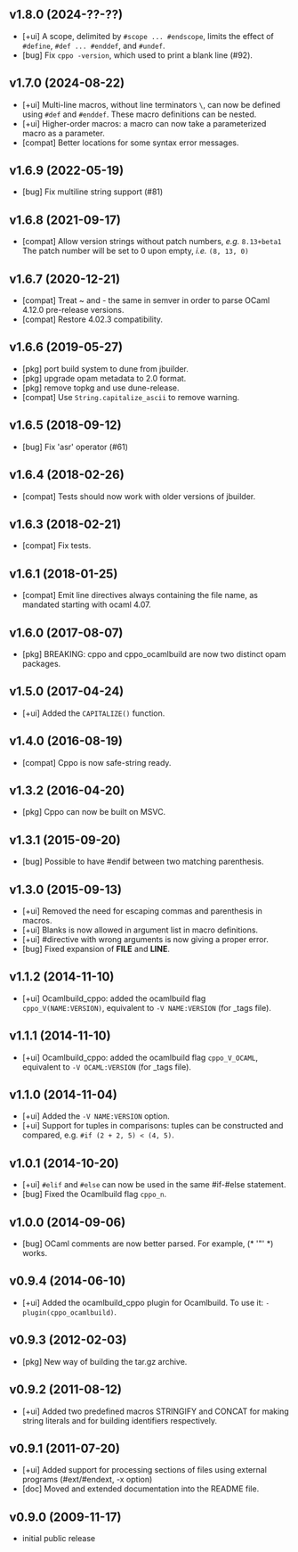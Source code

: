 ## v1.8.0 (2024-??-??)
- [+ui] A scope, delimited by `#scope ... #endscope`,
        limits the effect of `#define`, `#def ... #enddef`, and `#undef`.
- [bug] Fix `cppo -version`, which used to print a blank line (#92).

## v1.7.0 (2024-08-22)
- [+ui] Multi-line macros, without line terminators `\`,
        can now be defined using `#def` and `#enddef`.
        These macro definitions can be nested.
- [+ui] Higher-order macros:
        a macro can now take a parameterized macro as a parameter.
- [compat] Better locations for some syntax error messages.

## v1.6.9 (2022-05-19)
- [bug] Fix multiline string support (#81)

## v1.6.8 (2021-09-17)
- [compat] Allow version strings without patch numbers, _e.g._ `8.13+beta1`
           The patch number will be set to 0 upon empty, _i.e._ `(8, 13, 0)`

## v1.6.7 (2020-12-21)
- [compat] Treat ~ and - the same in semver in order to parse
           OCaml 4.12.0 pre-release versions.
- [compat] Restore 4.02.3 compatibility.

## v1.6.6 (2019-05-27)
- [pkg] port build system to dune from jbuilder.
- [pkg] upgrade opam metadata to 2.0 format.
- [pkg] remove topkg and use dune-release.
- [compat] Use `String.capitalize_ascii` to remove warning.

## v1.6.5 (2018-09-12)
- [bug] Fix 'asr' operator (#61)

## v1.6.4 (2018-02-26)
- [compat] Tests should now work with older versions of jbuilder.

## v1.6.3 (2018-02-21)
- [compat] Fix tests.

## v1.6.1 (2018-01-25)
- [compat] Emit line directives always containing the file name,
           as mandated starting with ocaml 4.07.

## v1.6.0 (2017-08-07)
- [pkg] BREAKING: cppo and cppo_ocamlbuild are now two distinct opam
        packages.

## v1.5.0 (2017-04-24)
- [+ui] Added the `CAPITALIZE()` function.

## v1.4.0 (2016-08-19)
- [compat] Cppo is now safe-string ready.

## v1.3.2 (2016-04-20)
- [pkg] Cppo can now be built on MSVC.

## v1.3.1 (2015-09-20)
- [bug] Possible to have #endif between two matching parenthesis.

## v1.3.0 (2015-09-13)
- [+ui] Removed the need for escaping commas and parenthesis in macros.
- [+ui] Blanks is now allowed in argument list in macro definitions.
- [+ui] #directive with wrong arguments is now giving a proper error.
- [bug] Fixed expansion of __FILE__ and __LINE__.

## v1.1.2 (2014-11-10)
- [+ui] Ocamlbuild_cppo: added the ocamlbuild flag `cppo_V(NAME:VERSION)`,
        equivalent to `-V NAME:VERSION` (for _tags file).

## v1.1.1 (2014-11-10)
- [+ui] Ocamlbuild_cppo: added the ocamlbuild flag `cppo_V_OCAML`,
        equivalent to `-V OCAML:VERSION` (for _tags file).

## v1.1.0 (2014-11-04)
- [+ui] Added the `-V NAME:VERSION` option.
- [+ui] Support for tuples in comparisons: tuples can be constructed
        and compared, e.g. `#if (2 + 2, 5) < (4, 5)`.

## v1.0.1 (2014-10-20)
- [+ui] `#elif` and `#else` can now be used in the same #if-#else statement.
- [bug] Fixed the Ocamlbuild flag `cppo_n`.

## v1.0.0 (2014-09-06)
- [bug] OCaml comments are now better parsed. For example, (* '"' *) works.

## v0.9.4 (2014-06-10)
- [+ui] Added the ocamlbuild_cppo plugin for Ocamlbuild. To use it:
        `-plugin(cppo_ocamlbuild)`.

## v0.9.3 (2012-02-03)
- [pkg] New way of building the tar.gz archive.

## v0.9.2 (2011-08-12)
- [+ui] Added two predefined macros STRINGIFY and CONCAT for making
        string literals and for building identifiers respectively.

## v0.9.1 (2011-07-20)
- [+ui] Added support for processing sections of files using external programs
        (#ext/#endext, -x option)
- [doc] Moved and extended documentation into the README file.

## v0.9.0 (2009-11-17)

- initial public release
